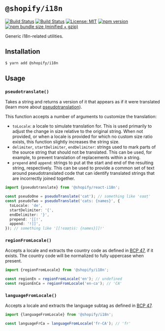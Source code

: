 # `@shopify/i18n`

[![Build Status](https://github.com/Shopify/quilt/workflows/Node-CI/badge.svg?branch=master)](https://github.com/Shopify/quilt/actions?query=workflow%3ANode-CI)
[![Build Status](https://github.com/Shopify/quilt/workflows/Ruby-CI/badge.svg?branch=master)](https://github.com/Shopify/quilt/actions?query=workflow%3ARuby-CI)
[![License: MIT](https://img.shields.io/badge/License-MIT-green.svg)](LICENSE.md) [![npm version](https://badge.fury.io/js/%40shopify%2Fi18n.svg)](https://badge.fury.io/js/%40shopify%2Fi18n.svg) [![npm bundle size (minified + gzip)](https://img.shields.io/bundlephobia/minzip/@shopify/i18n.svg)](https://img.shields.io/bundlephobia/minzip/@shopify/i18n.svg)

Generic i18n-related utilities.

## Installation

```bash
$ yarn add @shopify/i18n
```

## Usage

### `pseudotranslate()`

Takes a string and returns a version of it that appears as if it were translated (learn more about [pseudotranslation](https://help.smartling.com/hc/en-us/articles/360000307573-Testing-with-Pseudo-Translation)).

This function accepts a number of arguments to customize the translation:

- `toLocale`: a locale to simulate translation for. This is used primarily to adjust the change in size relative to the original string. When not provided, or when a locale is provided for which no custom size ratio exists, this function slightly increases the string size.
- `delimiter`, `startDelimiter`, `endDelimiter`: strings used to mark parts of the source string that should not be translated. This can be used, for example, to prevent translation of replacements within a string.
- `prepend` and `append`: strings to put at the start and end of the resulting string, respectively. This can be used to provide a common set of text around pseudotranslated code that can identify translated strings that are incorrectly joined together.

```ts
import {pseudotranslate} from '@shopify/react-i18n';

const pseudoOne = pseudoTranslate('cat'); // something like 'ͼααṭ'
const pseudoTwo = pseudoTranslate('cats: {names}', {
  toLocale: 'de',
  startDelimiter: '{',
  endDelimiter: '}',
  prepend: '[[!',
  append: '!]]',
}); // something like '[[!ͼααṭṡṡ: {names}]]!'
```

### `regionFromLocale()`

Accepts a locale and extracts the country code as defined in [BCP 47](https://tools.ietf.org/html/rfc5646#section-2.2.4), if it exists. The country code will be normalized to fully uppercase when present.

```ts
import {regionFromLocale} from '@shopify/i18n';

const regionEn = regionFromLocale('en'); // undefined
const regionEnCa = regionFromLocale('en-ca'); // 'CA'
```

### `languageFromLocale()`

Accepts a locale and extracts the language subtag as defined in [BCP 47](https://tools.ietf.org/html/rfc5646#section-2.2.1).

```ts
import {languageFromLocale} from '@shopify/i18n';

const languageFrCa = languageFromLocale('fr-CA'); // 'fr'
```
